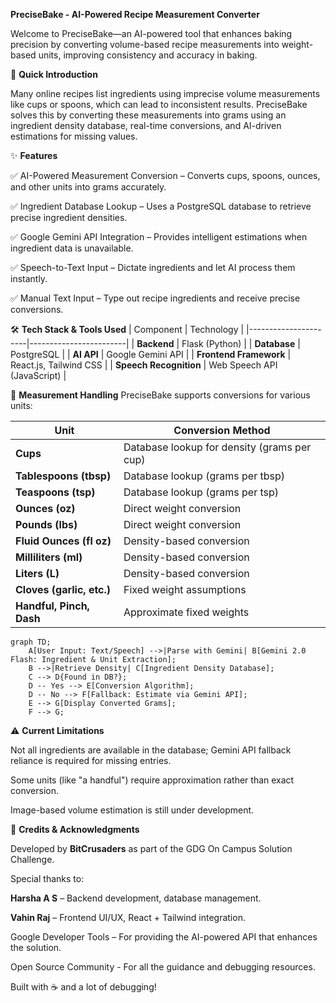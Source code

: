 

**PreciseBake - AI-Powered Recipe Measurement Converter**

Welcome to PreciseBake—an AI-powered tool that enhances baking precision by converting volume-based recipe measurements into weight-based units, improving consistency and accuracy in baking.

🌟 **Quick Introduction**

Many online recipes list ingredients using imprecise volume measurements like cups or spoons, which can lead to inconsistent results. PreciseBake solves this by converting these measurements into grams using an ingredient density database, real-time conversions, and AI-driven estimations for missing values.

✨ **Features**

✅ AI-Powered Measurement Conversion – Converts cups, spoons, ounces, and other units into grams accurately.

✅ Ingredient Database Lookup – Uses a PostgreSQL database to retrieve precise ingredient densities.

✅ Google Gemini API Integration – Provides intelligent estimations when ingredient data is unavailable.

✅ Speech-to-Text Input – Dictate ingredients and let AI process them instantly.

✅ Manual Text Input – Type out recipe ingredients and receive precise conversions.

🛠️ **Tech Stack & Tools Used**
| Component            | Technology              |
|----------------------|------------------------|
| **Backend**         | Flask (Python)          |
| **Database**        | PostgreSQL              |
| **AI API**         | Google Gemini API       |
| **Frontend Framework** | React.js, Tailwind CSS |
| **Speech Recognition** | Web Speech API (JavaScript) |

🔢 **Measurement Handling**
PreciseBake supports conversions for various units:

| Unit                  | Conversion Method                     |
|-----------------------|--------------------------------------|
| **Cups**             | Database lookup for density (grams per cup) |
| **Tablespoons (tbsp)** | Database lookup (grams per tbsp)    |
| **Teaspoons (tsp)**   | Database lookup (grams per tsp)     |
| **Ounces (oz)**      | Direct weight conversion            |
| **Pounds (lbs)**     | Direct weight conversion            |
| **Fluid Ounces (fl oz)** | Density-based conversion         |
| **Milliliters (ml)** | Density-based conversion            |
| **Liters (L)**       | Density-based conversion            |
| **Cloves (garlic, etc.)** | Fixed weight assumptions       |
| **Handful, Pinch, Dash** | Approximate fixed weights       |

```mermaid
graph TD;
    A[User Input: Text/Speech] -->|Parse with Gemini| B[Gemini 2.0 Flash: Ingredient & Unit Extraction];
    B -->|Retrieve Density| C[Ingredient Density Database];
    C --> D{Found in DB?};
    D -- Yes --> E[Conversion Algorithm];
    D -- No --> F[Fallback: Estimate via Gemini API];
    E --> G[Display Converted Grams];
    F --> G;
```


⚠️ **Current Limitations**

Not all ingredients are available in the database; Gemini API fallback reliance is required for missing entries.

Some units (like "a handful") require approximation rather than exact conversion.

Image-based volume estimation is still under development.

🙌 **Credits & Acknowledgments**

Developed by **BitCrusaders** as part of the GDG On Campus Solution Challenge.

Special thanks to:

**Harsha A S** – Backend development, database management.

**Vahin Raj** – Frontend UI/UX, React + Tailwind integration.

Google Developer Tools – For providing the AI-powered API that enhances the solution.

Open Source Community - For all the guidance and debugging resources.

Built with ☕ and a lot of debugging!




